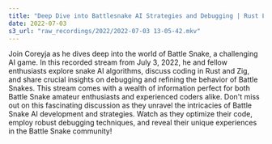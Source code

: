 ```yaml
---
title: "Deep Dive into Battlesnake AI Strategies and Debugging | Rust Live Coding with Corey"
date: 2022-07-03
s3_url: "raw_recordings/2022/2022-07-03 13-05-42.mkv"
---
```


Join Coreyja as he dives deep into the world of Battle Snake, a challenging AI game. In this recorded stream from July 3, 2022, he and fellow enthusiasts explore snake AI algorithms, discuss coding in Rust and Zig, and share crucial insights on debugging and refining the behavior of Battle Snakes. This stream comes with a wealth of information perfect for both Battle Snake amateur enthusiasts and experienced coders alike. Don't miss out on this fascinating discussion as they unravel the intricacies of Battle Snake AI development and strategies. Watch as they optimize their code, employ robust debugging techniques, and reveal their unique experiences in the Battle Snake community!

